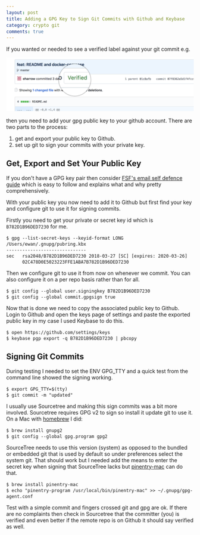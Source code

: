 ```yaml
---
layout: post
title: Adding a GPG Key to Sign Git Commits with Github and Keybase
category: crypto git
comments: true
---
```

If you wanted or needed to see a verified label against your git commit e.g.

<img src="/public/gpg-verified-commit.png" class="img-fluid">

then you need to add your gpg public key to your github account.  There are two parts to the process:
1. get and export your public key to Github.
2. set up git to sign your commits with your private key.

## Get, Export and Set Your Public Key
If you don't have a GPG key pair then consider [FSF's email self defence guide](https://emailselfdefense.fsf.org/en/) which is easy to follow and explains what and why pretty comprehensively.

With your public key you now need to add it to Github but first find your key and configure git to use it for signing commits.

Firstly you need to get your private or secret key id which is `B782D1B96DED7230` for me.

``` shell
$ gpg --list-secret-keys --keyid-format LONG
/Users/ewan/.gnupg/pubring.kbx
------------------------------
sec   rsa2048/B782D1B96DED7230 2018-03-27 [SC] [expires: 2020-03-26]
      02C478D0E5023223FFE1ABA7B782D1B96DED7230
```

Then we configure git to use it from now on whenever we commit.  You can also configure it on a per repo basis rather than for all.
```
$ git config --global user.signingkey B782D1B96DED7230
$ git config --global commit.gpgsign true
```

Now that is done we need to copy the associated public key to Github. Login to Github and open the keys page of settings and paste the exported public key in my case I used Keybase to do this.

```
$ open https://github.com/settings/keys
$ keybase pgp export -q B782D1B96DED7230 | pbcopy
```

## Signing Git Commits
During testing I needed to set the ENV GPG_TTY and a quick test from the command line showed the signing working.

```
$ export GPG_TTY=$(tty)
$ git commit -m "updated"
```

I usually use Sourcetree and making this sign commits was a bit more involved.  Sourcetree requires GPG v2 to sign so install it update git to use it.  On a Mac with [homebrew](https://brew.sh) I did:

```
$ brew install gnupg2
$ git config --global gpg.program gpg2
```

SourceTree needs to use this version (system) as opposed to the bundled or embedded git that is used by default so under preferences select the system git.  That should work but I needed add the means to enter the secret key when signing that SourceTree lacks but [pinentry-mac](https://formulae.brew.sh/formula/pinentry-mac) can do that.

```
$ brew install pinentry-mac
$ echo "pinentry-program /usr/local/bin/pinentry-mac" >> ~/.gnupg/gpg-agent.conf
```

Test with a simple commit and fingers crossed git and gpg are ok.  If there are no complaints then check in Sourcetree that the committer (you) is verified and even better if the remote repo is on Github it should say verified as well.
